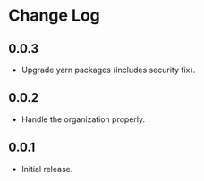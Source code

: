 # Change Log

## 0.0.3
- Upgrade yarn packages (includes security fix).

## 0.0.2
- Handle the organization properly.

## 0.0.1
- Initial release.
